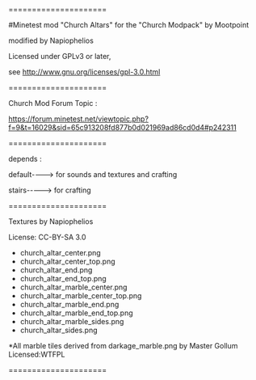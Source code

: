 =====================

#Minetest mod  "Church Altars"
for  the "Church Modpack" by Mootpoint

modified by Napiophelios

Licensed under GPLv3 or later,

see http://www.gnu.org/licenses/gpl-3.0.html

=====================

Church Mod Forum Topic :

https://forum.minetest.net/viewtopic.php?f=9&t=16029&sid=65c913208fd877b0d021969ad86cd0d4#p242311


=====================

depends :

default----> for sounds and textures and crafting

stairs-----> for crafting

=====================

Textures by Napiophelios

License: CC-BY-SA 3.0

- church_altar_center.png
- church_altar_center_top.png
- church_altar_end.png
- church_altar_end_top.png
- church_altar_marble_center.png
- church_altar_marble_center_top.png
- church_altar_marble_end.png
- church_altar_marble_end_top.png
- church_altar_marble_sides.png
- church_altar_sides.png

*All marble tiles derived from darkage_marble.png by Master Gollum Licensed:WTFPL

=====================

